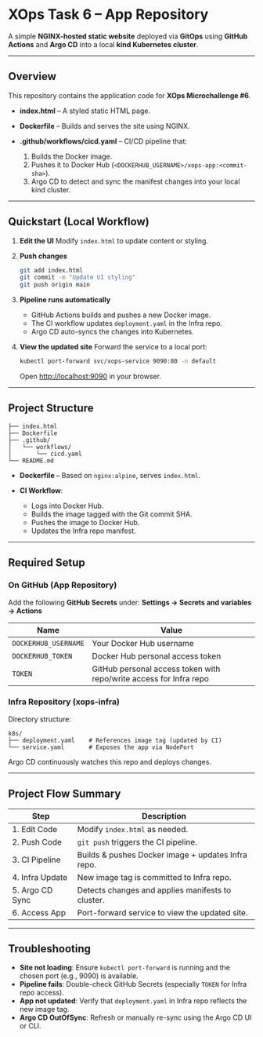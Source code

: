 # XOps Task 6 – App Repository

A simple **NGINX-hosted static website** deployed via **GitOps** using **GitHub Actions** and **Argo CD** into a local **kind Kubernetes cluster**.

---

## Overview

This repository contains the application code for **XOps Microchallenge #6**.

* **index.html** – A styled static HTML page.
* **Dockerfile** – Builds and serves the site using NGINX.
* **.github/workflows/cicd.yaml** – CI/CD pipeline that:

  1. Builds the Docker image.
  2. Pushes it to Docker Hub (`<DOCKERHUB_USERNAME>/xops-app:<commit-sha>`).
  3. Argo CD to detect and sync the manifest changes into your local kind cluster.

---

## Quickstart (Local Workflow)

1. **Edit the UI**
   Modify `index.html` to update content or styling.

2. **Push changes**

   ```bash
   git add index.html
   git commit -m "Update UI styling"
   git push origin main
   ```

3. **Pipeline runs automatically**

   * GitHub Actions builds and pushes a new Docker image.
   * The CI workflow updates `deployment.yaml` in the Infra repo.
   * Argo CD auto-syncs the changes into Kubernetes.

4. **View the updated site**
   Forward the service to a local port:

   ```bash
   kubectl port-forward svc/xops-service 9090:80 -n default
   ```

   Open [http://localhost:9090](http://localhost:9090) in your browser.

---

## Project Structure

```
├── index.html
├── Dockerfile
├── .github/
│   └── workflows/
│       └── cicd.yaml
└── README.md
```

* **Dockerfile** – Based on `nginx:alpine`, serves `index.html`.
* **CI Workflow**:

  * Logs into Docker Hub.
  * Builds the image tagged with the Git commit SHA.
  * Pushes the image to Docker Hub.
  * Updates the Infra repo manifest.

---

## Required Setup

### On GitHub (App Repository)

Add the following **GitHub Secrets** under:
**Settings → Secrets and variables → Actions**

| Name                 | Value                                                              |
| -------------------- | ------------------------------------------------------------------ |
| `DOCKERHUB_USERNAME` | Your Docker Hub username                                           |
| `DOCKERHUB_TOKEN`    | Docker Hub personal access token                                   |
| `TOKEN`          | GitHub personal access token with repo/write access for Infra repo |

### Infra Repository (**xops-infra**)

Directory structure:

```
k8s/
├── deployment.yaml    # References image tag (updated by CI)
└── service.yaml       # Exposes the app via NodePort
```

Argo CD continuously watches this repo and deploys changes.

---

## Project Flow Summary

| Step            | Description                                        |
| --------------- | -------------------------------------------------- |
| 1. Edit Code    | Modify `index.html` as needed.                     |
| 2. Push Code    | `git push` triggers the CI pipeline.               |
| 3. CI Pipeline  | Builds & pushes Docker image + updates Infra repo. |
| 4. Infra Update | New image tag is committed to Infra repo.          |
| 5. Argo CD Sync | Detects changes and applies manifests to cluster.  |
| 6. Access App   | Port-forward service to view the updated site.     |

---

## Troubleshooting

* **Site not loading**: Ensure `kubectl port-forward` is running and the chosen port (e.g., 9090) is available.
* **Pipeline fails**: Double-check GitHub Secrets (especially `TOKEN` for Infra repo access).
* **App not updated**: Verify that `deployment.yaml` in Infra repo reflects the new image tag.
* **Argo CD OutOfSync**: Refresh or manually re-sync using the Argo CD UI or CLI.

